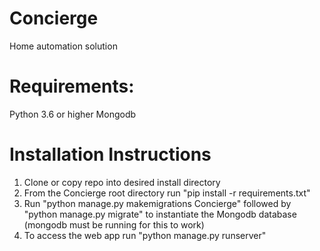 # Concierge
Home automation solution

# Requirements:
Python 3.6 or higher
Mongodb


# Installation Instructions
1. Clone or copy repo into desired install directory
2. From the Concierge root directory run "pip install -r requirements.txt"
3. Run "python manage.py makemigrations Concierge"
followed by "python manage.py migrate" to instantiate the Mongodb database
(mongodb must be running for this to work)
5. To access the web app run "python manage.py runserver"
